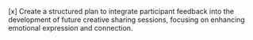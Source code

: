 [x] Create a structured plan to integrate participant feedback into the development of future creative sharing sessions, focusing on enhancing emotional expression and connection.
